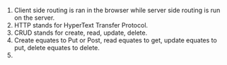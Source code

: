 1. Client side routing is ran in the browser while server side routing is run on the server.
2. HTTP stands for HyperText Transfer Protocol.
3. CRUD stands for create, read, update, delete.
4. Create equates to Put or Post, read equates to get, update equates to put, delete equates to delete.
5. 